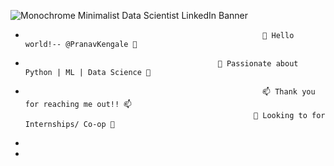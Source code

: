 
![Monochrome Minimalist Data Scientist LinkedIn Banner ](https://user-images.githubusercontent.com/102127066/162588266-5f811204-92a1-4975-91c6-3e34b15ff09e.png)


-                                                          👋 Hello world!-- @PranavKengale 👋
-                                                👀 Passionate about Python | ML | Data Science 👀
-                                                          📫 Thank you for reaching me out!! 📫 
                                                         🌱 Looking to for Internships/ Co-op 🌱  
- 
- 
<!---
PranavKengale/PranavKengale is a ✨ special ✨ repository because its `README.md` (this file) appears on your GitHub profile.
You can click the Preview link to take a look at your changes.
--->
